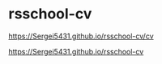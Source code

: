 # rsschool-cv
https://Sergei5431.github.io/rsschool-cv/cv

https://Sergei5431.github.io/rsschool-cv
